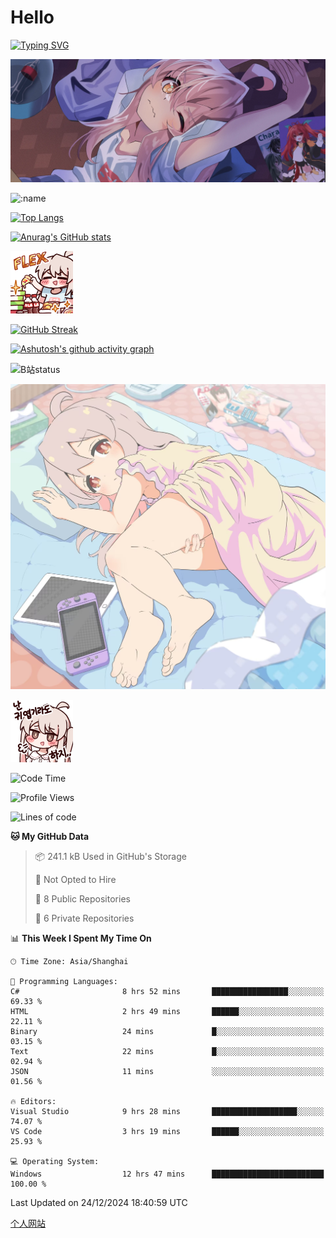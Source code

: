 # Hello

[![Typing SVG](https://readme-typing-svg.demolab.com?font=Fira+Code&pause=1000&color=F78FDE&width=435&lines=%E6%AC%A2%E8%BF%8E%E5%A4%A7%E4%BD%AC%E6%9D%A5%E8%AE%BF0v0)](https://git.io/typing-svg)

![bg.webp](bg.webp)

![:name](https://count.getloli.com/get/@hk416?theme=rule34)

[![Top Langs](https://github-readme-stats.vercel.app/api/top-langs/?username=qq583044063qq&locale=cn&hide=javascript,html,css&theme=tokyonight)](https://github.com/anuraghazra/github-readme-stats)

[![Anurag's GitHub stats](https://github-readme-stats.vercel.app/api?username=qq583044063qq&count_private=true&show_icons=true&locale=cn&theme=tokyonight)](https://github.com/anuraghazra/github-readme-stats)

![baimeng.png](mahiro_flex.png)

[![GitHub Streak](https://streak-stats.demolab.com/?user=qq583044063qq&locale=zh_Hans&theme=tokyonight)](https://git.io/streak-stats)

[![Ashutosh's github activity graph](https://github-readme-activity-graph.vercel.app/graph?username=qq583044063qq&theme=tokyo-night)](https://github.com/ashutosh00710/github-readme-activity-graph)

![B站status](https://stats.justsong.cn/api/bilibili/?id=3931848&lang=zh-CN&theme=dark)

![mahiroshuiyi.jpg](assets/mahiroshuiyi.jpg)

![baimeng.png](mahiro.png)
<!--START_SECTION:waka-->
![Code Time](http://img.shields.io/badge/Code%20Time-1%2C258%20hrs%2046%20mins-blue)

![Profile Views](http://img.shields.io/badge/Profile%20Views-0-blue)

![Lines of code](https://img.shields.io/badge/From%20Hello%20World%20I%27ve%20Written-905.3%20thousand%20lines%20of%20code-blue)

**🐱 My GitHub Data** 

> 📦 241.1 kB Used in GitHub's Storage 
 > 
> 🚫 Not Opted to Hire
 > 
> 📜 8 Public Repositories 
 > 
> 🔑 6 Private Repositories 
 > 
📊 **This Week I Spent My Time On** 

```text
🕑︎ Time Zone: Asia/Shanghai

💬 Programming Languages: 
C#                       8 hrs 52 mins       █████████████████░░░░░░░░   69.33 % 
HTML                     2 hrs 49 mins       ██████░░░░░░░░░░░░░░░░░░░   22.11 % 
Binary                   24 mins             █░░░░░░░░░░░░░░░░░░░░░░░░   03.15 % 
Text                     22 mins             █░░░░░░░░░░░░░░░░░░░░░░░░   02.94 % 
JSON                     11 mins             ░░░░░░░░░░░░░░░░░░░░░░░░░   01.56 % 

🔥 Editors: 
Visual Studio            9 hrs 28 mins       ███████████████████░░░░░░   74.07 % 
VS Code                  3 hrs 19 mins       ██████░░░░░░░░░░░░░░░░░░░   25.93 % 

💻 Operating System: 
Windows                  12 hrs 47 mins      █████████████████████████   100.00 % 
```


 Last Updated on 24/12/2024 18:40:59 UTC
<!--END_SECTION:waka-->

[个人网站](https://blog.ayatsukinora.org.cn)
